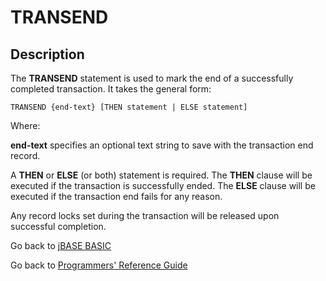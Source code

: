 # TRANSEND

<PageHeader />

## Description

The **TRANSEND** statement is used to mark the end of a successfully completed transaction. It takes the general form:

```
TRANSEND {end-text} [THEN statement | ELSE statement]
```

Where:

**end-text** specifies an optional text string to save with the transaction end record.

A **THEN** or **ELSE** (or both) statement is required. The **THEN** clause will be executed if the transaction is successfully ended. The **ELSE** clause will be executed if the transaction end fails for any reason.

Any record locks set during the transaction will be released upon successful completion.

Go back to [jBASE BASIC](./../README.md)

Go back to [Programmers' Reference Guide](./../../reference-guides/jbc/README.md)

  
<PageFooter />
